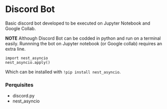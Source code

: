 # Discord Bot
Basic discord bot developed to be executed on Jupyter Notebook and Google Collab. 

**NOTE** 
Although Discord Bot can be codded in python and run on a terminal easily. Runnning the bot on Jupyter notebook (or Google collab) requires an extra line. 
```
import nest_asyncio 
nest_asyncio.apply()
```
Which can be installed with `!pip install nest_asyncio`.   

### Perquisites 
- discord.py 
- nest_asyncio



